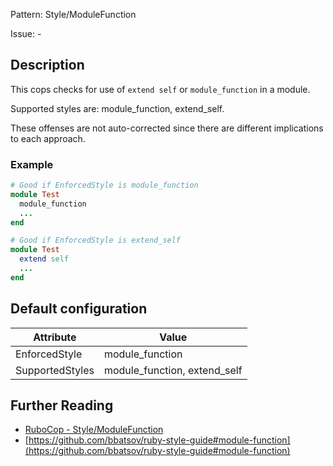 Pattern: Style/ModuleFunction

Issue: -

## Description

This cops checks for use of `extend self` or `module_function` in a
module.

Supported styles are: module_function, extend_self.

These offenses are not auto-corrected since there are different
implications to each approach.

### Example

```ruby
# Good if EnforcedStyle is module_function
module Test
  module_function
  ...
end

# Good if EnforcedStyle is extend_self
module Test
  extend self
  ...
end
```

## Default configuration

Attribute | Value
--- | ---
EnforcedStyle | module_function
SupportedStyles | module_function, extend_self

## Further Reading

* [RuboCop - Style/ModuleFunction](https://rubocop.readthedocs.io/en/latest/cops_style/#stylemodulefunction)
* [https://github.com/bbatsov/ruby-style-guide#module-function](https://github.com/bbatsov/ruby-style-guide#module-function)
